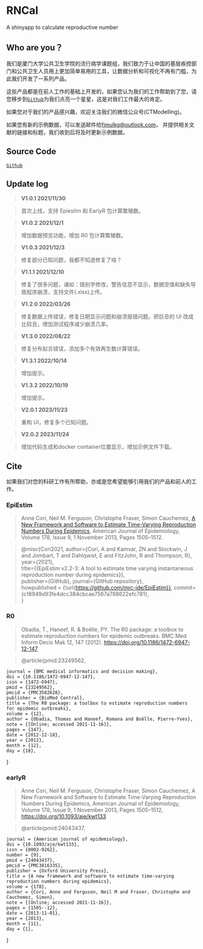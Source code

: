 # RNCal

A shinyapp to calculate reproductive number

## Who are you？

我们是厦门大学公共卫生学院的流行病学课题组，我们致力于让中国的基层疾控部门和公共卫生人员用上更加简单易用的工具，让数据分析和可视化不再有门槛，为此我们开发了一系列产品。

这些产品都是在前人工作的基础上开发的，如果您认为我们的工作帮助到了您，请您移步到[`Github`](https://github.com/xmusphlkg/RNCal)为我们点亮一个星星，这是对我们工作最大的肯定。

如果您对于我们的产品感兴趣，欢迎关注我们的微信公众号(CTModelling)。

如果您有新的示例数据，可以发送邮件给[fjmulkg@outlook.com](mailto:fjmulkg@outlook.com)， 并提供相关文献的链接和标题，我们收到后将及时更新示例数据。

## Source Code

[`Github`](https://github.com/xmusphlkg/RNCal)

## Update log

> **V1.0.1 2021/11/30**

> 首次上线，支持 Epiestim 和 EarlyR 包计算繁殖数。

> **V1.0.2 2021/12/1**

> 增加数据预览功能，增加 R0 包计算繁殖数。

> **V1.0.3 2021/12/3**

> 修复部分已知问题，我都不知道修复了啥？

> **V1.1.1 2021/12/10**

> 修复了很多问题，诸如：错别字修改，警告信息不显示，数据空值和缺失导致程序崩溃，支持文件(.xlsx)上传。

> **V1.2.0 2022/03/26**

> 修复数据上传错误，修复日期显示问题和崩溃报错问题。把巨丑的 UI 改成比较丑，增加测试程序减少崩溃几率。

> **V1.3.0 2022/08/22**

> 修复分布拟合错误，添加多个有效再生数计算错误。

> **V1.3.1 2022/10/14**

> 增加提示。

> **V1.3.2 2022/10/19**

> 增加提示。

> **V2.0.1 2023/11/23**

> 重构 UI，修复多个已知问题。

> **V2.0.2 2023/11/24**

> 增加代码生成和docker container位置显示，增加示例文件下载。

## Cite

如果我们对您的科研工作有所帮助，亦或是您希望能够引用我们的产品和前人的工作。

### EpiEstim

> Anne Cori, Neil M. Ferguson, Christophe Fraser, Simon Cauchemez, [A New Framework and Software to Estimate Time-Varying Reproduction Numbers During Epidemics](https://doi.org/10.1093/aje/kwt133), American Journal of Epidemiology, Volume 178, Issue 9, 1 November 2013, Pages 1505–1512.

> @misc{Cori2021,
> author={Cori, A and Kamvar, ZN and Stockwin, J and Jombart, T and Dahlqwist, E and FitzJohn, R and Thompson, R},  
>  year={2021},  
>  title={{EpiEstim v2.2-3: A tool to estimate time varying instantaneous reproduction number during epidemics}},  
>  publisher={GitHub},
> journal={GitHub repository},  
>  howpublished = {\url{https://github.com/mrc-ide/EpiEstim}},
> commit={c18949d93fe4dcc384cbcae7567a788622efc781},  
> }

### R0

> Obadia, T., Haneef, R. & Boëlle, PY. The R0 package: a toolbox to estimate reproduction numbers for epidemic outbreaks. BMC Med Inform Decis Mak 12, 147 (2012). https://doi.org/10.1186/1472-6947-12-147

> @article{pmid:23249562,

    journal = {BMC medical informatics and decision making},
    doi = {10.1186/1472-6947-12-147},
    issn = {1472-6947},
    pmid = {23249562},
    pmcid = {PMC3582628},
    publisher = {BioMed Central},
    title = {The R0 package: a toolbox to estimate reproduction numbers for epidemic outbreaks},
    volume = {12},
    author = {Obadia, Thomas and Haneef, Romana and Boëlle, Pierre-Yves},
    note = {[Online; accessed 2021-11-16]},
    pages = {147},
    date = {2012-12-18},
    year = {2012},
    month = {12},
    day = {18},

}

### earlyR

> Anne Cori, Neil M. Ferguson, Christophe Fraser, Simon Cauchemez, A New Framework and Software to Estimate Time-Varying Reproduction Numbers During Epidemics, American Journal of Epidemiology, Volume 178, Issue 9, 1 November 2013, Pages 1505–1512, https://doi.org/10.1093/aje/kwt133

> @article{pmid:24043437,

    journal = {American journal of epidemiology},
    doi = {10.1093/aje/kwt133},
    issn = {0002-9262},
    number = {9},
    pmid = {24043437},
    pmcid = {PMC3816335},
    publisher = {Oxford University Press},
    title = {A new framework and software to estimate time-varying reproduction numbers during epidemics},
    volume = {178},
    author = {Cori, Anne and Ferguson, Neil M and Fraser, Christophe and Cauchemez, Simon},
    note = {[Online; accessed 2021-11-16]},
    pages = {1505--12},
    date = {2013-11-01},
    year = {2013},
    month = {11},
    day = {1},

}
